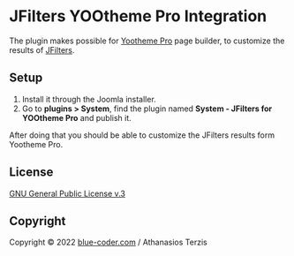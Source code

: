 # JFilters YOOtheme Pro Integration

The plugin makes possible for [Yootheme Pro](https://yootheme.com/page-builder) page builder, to customize the results of [JFilters](https://blue-coder.com/jfilters).

## Setup 
1. Install it through the Joomla installer.
2. Go to **plugins > System**, find the plugin named **System - JFilters for YOOtheme Pro** and publish it.

After doing that you should be able to customize the JFilters results form Yootheme Pro.

## License
[GNU General Public License v.3](https://www.gnu.org/licenses/gpl-3.0.en.html)

## Copyright
Copyright © 2022 [blue-coder.com](https://blue-coder.com/) / Athanasios Terzis
